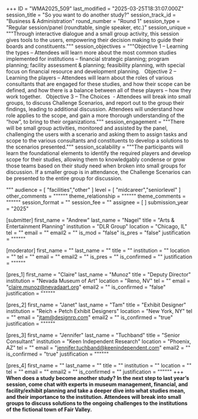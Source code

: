 +++
ID = "WMA2025_509"
last_modified = "2025-03-25T18:31:07.000Z"
session_title = "So you want to do another study?"
session_track_id = "Business & Administration"
round_number = "Round 1"
session_type = "Regular session/panel (roundtable, single speaker, etc.)"
session_unique = """Through interactive dialogue and a small group activity, this session gives tools to the users, empowering their decision making to guide their boards and constituents."""
session_objectives = """Objective 1 – Learning the types – Attendees will learn more about the most common studies implemented for institutions – financial strategic planning; program planning; facility assessment & planning; feasibility planning, with special focus on financial resource and development planning.
 
Objective 2 – Learning the players – Attendees will learn about the roles of various consultants that are engaged for these studies, and how their scope can be defined, and how there is a balance between all of these players – how they work together. 
 
Objective 3 – The Choices  - Attendees will break into small groups, to discuss Challenge Scenarios, and report out to the group their findings, leading to additional discussion. Attendees will understand how role applies to the scope, and gain a more thorough understanding of the “how”, to bring to their organizations."""
session_engagement = """There will be small group activities, monitored and assisted by the panel, challenging the users with a scenario and asking them to assign tasks and scope to the various consultants and constituents to develop a solutions to the scenarios presented."""
session_scalability = """The participants will learn the foundational elements to identify the required players and develop scope for their studies, allowing them to knowledgably condense or grow those teams based on their study need when broken into small groups for discussion. If a smaller group is in attendance, the Challenge Scenarios can be presented to the entire group for discussion. 
  
"""
audience = [ "facilities","other" ]
level = [ "midcareer","seniorlevel" ]
other_comments = """"""
theme_relationship = """"""
theme_comments = """"""
session_format = ""
session_fee = ""
assignee = [  ]
submission_year = "2025"

[submitter]
first_name = "Andrew"
last_name = "Nagel"
title = "Arts & Entertainment Planning"
institution = "DLR Group"
location = "Chicago, IL"
tel = ""
email = ""
email2 = ""
is_mod = "false"
is_pres = "false"
justification = """"""

[moderator]
first_name = ""
last_name = ""
title = ""
institution = ""
location = ""
tel = ""
email = ""
email2 = ""
is_pres = ""
is_confirmed = ""
justification = """"""

[pres_1]
first_name = "Claire"
last_name = "Munoz"
title = "Deputy Director"
institution = "Nevada Museum of Art"
location = "Reno, NV"
tel = ""
email = "claire.munoz@nevadaart.org"
email2 = ""
is_confirmed = "false"
justification = """"""

[pres_2]
first_name = "Janet"
last_name = "Tam"
title = "Exhibit Designer"
institution = "Reich + Petch Exhibit Designers"
location = "New York, NY"
tel = ""
email = "jtam@designrp.com"
email2 = ""
is_confirmed = "true"
justification = """"""

[pres_3]
first_name = "Jennifer"
last_name = "Tuchband"
title = "Senior Consultant"
institution = "Keen Independent Research"
location = "Phoenix, AZ"
tel = ""
email = "jennifer.tuchband@keenindependent.com"
email2 = ""
is_confirmed = "true"
justification = """"""

[pres_4]
first_name = ""
last_name = ""
title = ""
institution = ""
location = ""
tel = ""
email = ""
email2 = ""
is_confirmed = ""
justification = """"""
+++
**When does a study become another study? In the next step to last year’s session, come chat with experts in museum management, financial, and facility/exhibit planning and take a deeper dive into what studies mean, and their importance to the institution. Attendees will break into small groups to discuss solutions to the ongoing challenges to the institutions of the fictional town of Fair Valley.**
